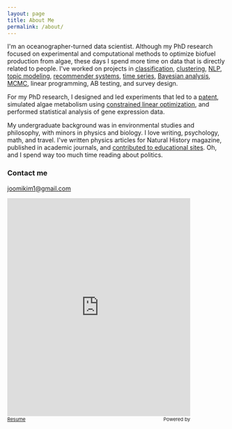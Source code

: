 ```yaml
---
layout: page
title: About Me
permalink: /about/
---
```


I'm an oceanographer-turned data scientist. Although my PhD research focused on experimental and computational methods to optimize biofuel production from algae, these days I spend more time on data that is directly related to people. I've worked on projects in [classification](https://joomik.github.io/waterpumps/), [clustering](https://joomik.github.io/cluster/), [NLP](https://github.com/JoomiK/Trump_Clinton_Tweets/blob/master/Trump_Clinton_tweets.ipynb), [topic modeling](http://partypoll.co/topics), [recommender systems](https://github.com/JoomiK/WineDrinkers/blob/master/winedrinkers/WineDrinkers2.ipynb), [time series](https://joomik.github.io/robberies/), [Bayesian analysis](https://joomik.github.io/abtesting/), [MCMC](https://joomik.github.io/abtesting/), linear programming, AB testing, and survey design.

For my PhD research, I designed and led experiments that led to a [patent](http://patents.justia.com/patent/20140303386), simulated algae metabolism using [constrained linear optimization](http://onlinelibrary.wiley.com/doi/10.1111/tpj.13081/abstract), and performed statistical analysis of gene expression data. 

My undergraduate background was in environmental studies and philosophy, with minors in physics and biology. I love writing, psychology, math, and travel.  I've written physics articles for Natural History magazine, published in academic journals, and [contributed to educational sites](https://ivyed.net/engaging-girls-in-stem/). Oh, and I spend way too much time reading about politics. 


### Contact me
[joomikim1@gmail.com](mailto:joomikim1@gmail.com)

<iframe width="420" height="500" frameborder="0" scrolling="no" marginheight="0" marginwidth="0" src="http://pdfsr.com/embed/joomi-kim-resume/420/500"></iframe><div style="font-size: 11px; width: 420px;"><div style="float: right;">Powered by <a href="http://pdfsr.com/" target="_blank"></a></div><a href="http://pdfsr.com/download/joomi-kim-resume" target="_blank">Resume</a></div>
